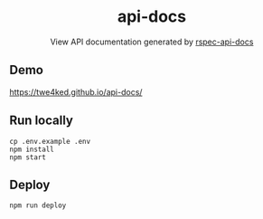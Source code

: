 <h1 align="center">api-docs</h1>

<p align="center">View API documentation generated by <a href="https://github.com/twe4ked/rspec-api-docs">rspec-api-docs</a></p>

## Demo

https://twe4ked.github.io/api-docs/

## Run locally

```
cp .env.example .env
npm install
npm start
```

## Deploy

```
npm run deploy
```
